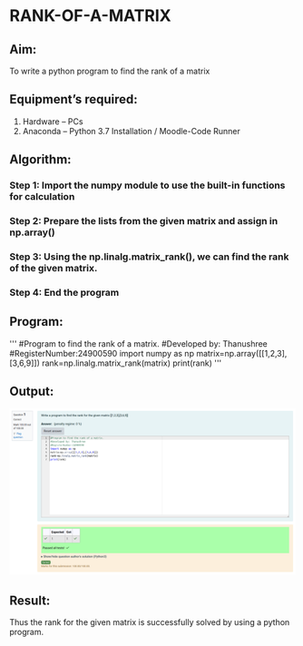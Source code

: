 # RANK-OF-A-MATRIX
## Aim:
To write a python program to find the rank of a matrix
## Equipment’s required:
1. 	Hardware – PCs
2. 	Anaconda – Python 3.7 Installation / Moodle-Code Runner
## Algorithm:
### Step 1: Import the numpy module to use the built-in functions for calculation
### Step 2: Prepare the lists from the given matrix and assign in np.array()
### Step 3: Using the np.linalg.matrix_rank(), we can find the rank of the given matrix.
### Step 4: End the program
## Program:
'''
#Program to find the rank of a matrix.
#Developed by: Thanushree
#RegisterNumber:24900590
import numpy as np
matrix=np.array([[1,2,3],[3,6,9]])
rank=np.linalg.matrix_rank(matrix)
print(rank)
'''
## Output:
![Alt text](exp2.png)

## Result:
Thus the rank for the given matrix is successfully solved by  using a python program.

